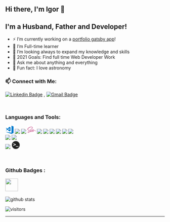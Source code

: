## Hi there, I'm Igor 👋

## I'm a Husband, Father and Developer!

-   ⚡ I’m currently working on a [portfolio gatsby app][website]!
-   🌱 I’m Full-time learner 
-   👯 I’m looking always to expand my knowledge and skills
-   🥅 2021 Goals: Find full time Web Developer Work
-   💬 Ask me about anything and everything
-   🔭 Fun fact: I love astronomy

### 📫 Connect with Me:

[![Linkedin Badge](https://img.shields.io/badge/-LinkedIn-blue?style=flat-square&logo=Linkedin&logoColor=white&link=https://www.linkedin.com/in/igor-hristov)](https://www.linkedin.com/in/igor-hristov/) , [![Gmail Badge](https://img.shields.io/badge/-Gmail-c14438?style=flat-square&logo=Gmail&logoColor=white&link=mailto:hristovigor@gmail.com)](mailto:hristovigor@gmail@gmail.com)

<br />

### Languages and Tools:

[<code><img alt="Visual Studio Code" width="26px" src="https://raw.githubusercontent.com/github/explore/80688e429a7d4ef2fca1e82350fe8e3517d3494d/topics/visual-studio-code/visual-studio-code.png" /></code>](https://github.com/igorhristov/javaScript/tree/master/WebsitesCodeTrain/)
[<code><img src="https://img.shields.io/badge/html5%20-%23E34F26.svg?&style=for-the-badge&logo=html5&logoColor=white"/></code>](https://igorhr.github.io/portfolio/htmlCSS/academy/homework/homework-7/index.html)
[<code><img src="https://img.shields.io/badge/css3%20-%231572B6.svg?&style=for-the-badge&logo=css3&logoColor=white"/></code>](https://igorhr.github.io/portfolio/htmlCSS/academy/homework/tributePage/index.html)
[<code><img alt="Sass" width="26px" src="https://raw.githubusercontent.com/github/explore/80688e429a7d4ef2fca1e82350fe8e3517d3494d/topics/sass/sass.png" /></code>](https://github.com/igorhristov/cart-app)
[<code><img src="https://img.shields.io/badge/bootstrap%20-%23563D7C.svg?&style=for-the-badge&logo=bootstrap&logoColor=white"/></code>](https://igorhr.github.io/)
[<code><img src="https://img.shields.io/badge/javascript%20-%23323330.svg?&style=for-the-badge&logo=javascript&logoColor=%23F7DF1E"/></code>](https://github.com/igorhristov/javaScript)
[<code><img src="https://img.shields.io/badge/react%20-%2320232a.svg?&style=for-the-badge&logo=react&logoColor=%2361DAFB"/></code>](https://react-blog-igor.herokuapp.com/)
[<code><img src="https://img.shields.io/badge/redux%20-%23593d88.svg?&style=for-the-badge&logo=redux&logoColor=white"/></code>](https://github.com/igorhristov/legendary-devs/)
[<code><img src="https://img.shields.io/badge/node.js%20-%2343853D.svg?&style=for-the-badge&logo=node.js&logoColor=white"/></code>](https://igorfullstack.herokuapp.com/)
[<code><img src="https://img.shields.io/badge/express.js%20-%23404d59.svg?&style=for-the-badge"/></code>](https://github.com/igorhristov/legendary-devs)
[<code>	<img src ="https://img.shields.io/badge/MongoDB-%234ea94b.svg?&style=for-the-badge&logo=mongodb&logoColor=white"/></code>](https://github.com/igorhristov/legendary-devs)
[<code><img src="https://img.shields.io/badge/github%20-%23121011.svg?&style=for-the-badge&logo=github&logoColor=white"/></code>](https://github.com/igorhristov)
<code>	<img src="https://img.shields.io/badge/git%20-%23F05033.svg?&style=for-the-badge&logo=git&logoColor=white"/></code>
<code><img height="26" src="https://raw.githubusercontent.com/github/explore/80688e429a7d4ef2fca1e82350fe8e3517d3494d/topics/terminal/terminal.png"/></code>

<br/>

### Github Badges :

<a href="https://archiveprogram.github.com/" target="_blank"><img src="https://raw.githubusercontent.com/acervenky/acervenky/master/assets/acbadge.gif" width="40" height="40"></a>

![github stats](https://github-readme-stats.vercel.app/api?username=igorhristov&show_icons=true)

![visitors](https://windard-visitor-badge.glitch.me/badge?page_id=igorhristov.github.profile)

---

[website]: https://igorhristov.github.io
